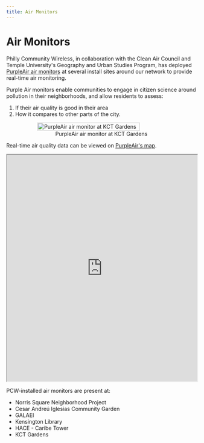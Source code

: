 ```yaml
---
title: Air Monitors
---
```


# Air Monitors
Philly Community Wireless, in collaboration with the Clean Air Council and Temple University's Geography and Urban Studies Program, has deployed [PurpleAir air monitors](https://www2.purpleair.com/) at several install sites around our network to provide real-time air monitoring.  

Purple Air monitors enable communities to engage in citizen science around pollution in their neighborhoods, and allow residents to assess:

1. If their air quality is good in their area
2. How it compares to other parts of the city.


<figure style="display: flex; align-items: center; flex-direction: column;">
    <img src="../../assets/images/installations/airmonitors/am5.jpg"
         alt="PurpleAir air monitor at KCT Gardens"
         style="width: 80%; height: 50%;">
    <figcaption>PurpleAir air monitor at KCT Gardens</figcaption>
</figure>

Real-time air quality data can be viewed on [PurpleAir's map](https://map.purpleair.com/). 

<div>
  <iframe style="width:100%; height: 600px" src="https://map.purpleair.com/1/mAQI/a10/p604800/cC0#13.2/39.99071/-75.12142"></iframe>
</div>

PCW-installed air monitors are present at:

* Norris Square Neighborhood Project
* Cesar Andreú Iglesias Community Garden 
* GALAEI 
* Kensington Library 
* HACE - Caribe Tower
* KCT Gardens
